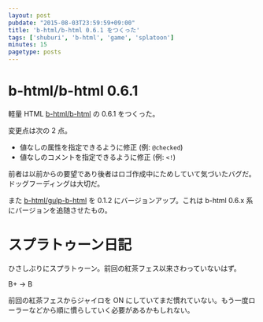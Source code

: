```yaml
---
layout: post
pubdate: "2015-08-03T23:59:59+09:00"
title: 'b-html/b-html 0.6.1 をつくった'
tags: ['shuburi', 'b-html', 'game', 'splatoon']
minutes: 15
pagetype: posts
---
```

# b-html/b-html 0.6.1

軽量 HTML [b-html/b-html][] の 0.6.1 をつくった。

変更点は次の 2 点。

- 値なしの属性を指定できるように修正 (例: `@checked`)
- 値なしのコメントを指定できるように修正 (例: `<!`)

前者は以前からの要望であり後者はロゴ作成中にためしていて気づいたバグだ。ドッグフーディングは大切だ。

また [b-html/gulp-b-html][] を 0.1.2 にバージョンアップ。これは b-html 0.6.x 系にバージョンを追随させたもの。

# スプラトゥーン日記

ひさしぶりにスプラトゥーン。前回の紅茶フェス以来さわっていないはず。

B+ → B

前回の紅茶フェスからジャイロを ON にしていてまだ慣れていない。もう一度ローラーなどから順に慣らしていく必要があるかもしれない。

[b-html/b-html]: https://github.com/b-html/b-html
[b-html/gulp-b-html]: https://github.com/b-html/gulp-b-html
